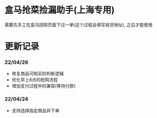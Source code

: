 # 盒马抢菜捡漏助手(上海专用)

需要先手工在盒马团购页面下过一单(这个过程会填写收货地址), 之后才能使用

# 更新记录

### 22/04/26
* 修复商品可购买的判断逻辑
* 优化早上8点的抢购流程
* 增加支付过程中的兼容(等待付款)

### 22/04/24
* 支持选择指定商品并下单